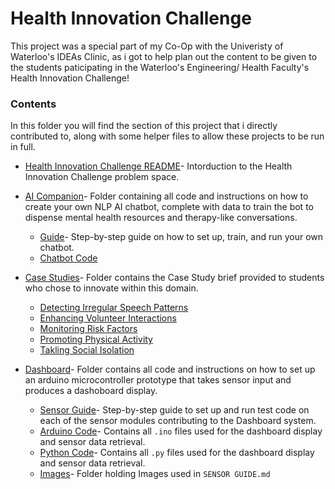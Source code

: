 # Health Innovation Challenge

This project was a special part of my Co-Op with the Univeristy of Waterloo's IDEAs Clinic, as i got to help plan out the content to be given to the students paticipating in the Waterloo's Engineering/ Health Faculty's Health Innovation Challenge!

### Contents
In this folder you will find the section of this project that i directly contributed to, along with some helper files to allow these projects to be run in full.
* [Health Innovation Challenge README](Health%20Innovation%20Challenge%20README.md)- Intorduction to the Health Innovation Challenge problem space.
* [AI Companion](AI%20Companion)- Folder containing all code and instructions on how to create your own NLP AI chatbot, complete with data to train the bot to dispense mental health resources and therapy-like conversations.
    * [Guide](AI%20Companion/GUIDE.md)- Step-by-step guide on how to set up, train, and run your own chatbot.
    * [Chatbot Code](AI%20Companion/Chatbot_code)

* [Case Studies](Case%20Studies)- Folder contains the Case Study brief provided to students who chose to innovate within this domain.
    * [Detecting Irregular Speech Patterns](Case%20Studies/detecting_irregular_speech_pattern.md)
    * [Enhancing Volunteer Interactions](Case%20Studies/enhancing_volunteer_interactions.md)
    * [Monitoring Risk Factors](Case%20Studies/monitoring_risk_factors.md)
    * [Promoting Physical Activity](Case%20Studies/promoting_physical_activity.md)
    * [Takling Social Isolation](Case%20Studies/tackling_social_isolation.md)

* [Dashboard](Dashboard)- Folder contains all code and instructions on how to set up an arduino microcontroller prototype that takes sensor input and produces a dashoboard display.
    * [Sensor Guide](Dashboard/SENSOR%20GUIDE.md)- Step-by-step guide to set up and run test code on each of the sensor modules contributing to the Dashboard system.
    * [Arduino Code](Dashboard/Arduino%20Code)- Contains all ```.ino``` files used for the dashboard display and sensor data retrieval. 
    * [Python Code](Dashboard/Python%20Code)- Contains all ```.py``` files used for the dashboard display and sensor data retrieval. 
    * [Images](Dashboard/Images)- Folder holding Images used in ```SENSOR GUIDE.md```


